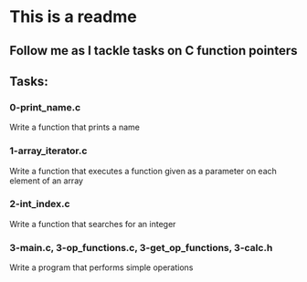 # This is a readme
## Follow me as I tackle tasks on C function pointers
## Tasks:
### 0-print_name.c
Write a function that prints a name
### 1-array_iterator.c
Write a function that executes a function given as a parameter on each element of an array
### 2-int_index.c
Write a function that searches for an integer
### 3-main.c, 3-op_functions.c, 3-get_op_functions, 3-calc.h
Write a program that performs simple operations
